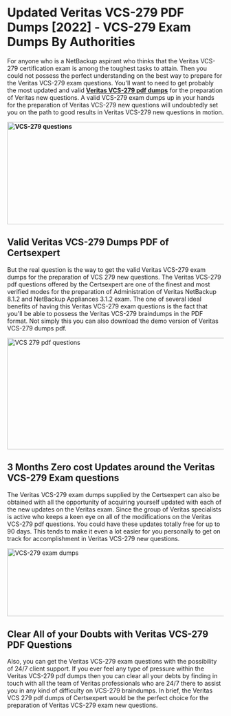 <h1><strong>Updated Veritas VCS-279 PDF Dumps [2022] - VCS-279 Exam Dumps By Authorities&nbsp;</strong></h1>
<p><span style="font-weight: 400;">For anyone who is a NetBackup aspirant who thinks that the Veritas VCS-279 certification exam is among the toughest tasks to attain. Then you could not possess the perfect understanding on the best way to prepare for the Veritas VCS-279 exam questions. You'll want to need to get probably the most updated and valid <strong><a href="https://www.certsexpert.com/VCS-279-pdf-questions.html">Veritas VCS-279 pdf dumps</a></strong> for the preparation of Veritas new questions. A valid  VCS-279 exam dumps up in your hands for the preparation of Veritas VCS-279 new questions will undoubtedly set you on the path to good results in Veritas VCS-279 new questions in motion.</span></p>
<p><span style="font-weight: 400;"><strong><img style="display: block; margin-left: auto; margin-right: auto;" src="https://i.ibb.co/QXh983F/73475278-2429792180625311-4586132736837681152-n.jpg" alt="VCS-279 questions" width="632" height="238" /></strong></span></p>
<h2><strong>Valid Veritas VCS-279 Dumps PDF of Certsexpert</strong></h2>
<p><span style="font-weight: 400;">But the real question is the way to get the valid Veritas VCS-279 exam dumps for the preparation of VCS 279 new questions. The Veritas VCS-279 pdf questions offered by the Certsexpert are one of the finest and most verified modes for the preparation of Administration of Veritas NetBackup 8.1.2 and NetBackup Appliances 3.1.2 exam. The one of several ideal benefits of having this Veritas VCS-279 exam questions is the fact that you'll be able to possess the Veritas VCS-279 braindumps in the PDF format. Not simply this you can also download the demo version of Veritas VCS-279 dumps pdf.</span></p>
<p><span style="font-weight: 400;"><img style="display: block; margin-left: auto; margin-right: auto;" src="https://i.ibb.co/Jd8hN2L/76714008-3182067705200142-8735104740007870464-n.jpg" alt="VCS 279 pdf questions" width="701" height="259" /></span></p>
<h2><strong>3 Months Zero cost Updates around the Veritas VCS-279 Exam questions</strong></h2>
<p><span style="font-weight: 400;">The Veritas VCS-279 exam dumps supplied by the Certsexpert can also be obtained with all the opportunity of acquiring yourself updated with each of the new updates on the Veritas exam. Since the group of Veritas specialists is active who keeps a keen eye on all of the modifications on the Veritas VCS-279 pdf questions. You could have these updates totally free for up to 90 days. This tends to make it even a lot easier for you personally to get on track for accomplishment in Veritas VCS-279 new questions.</span></p>
<p><span style="font-weight: 400;"><a href="https://www.certsexpert.com/VCS-279-pdf-questions.html"><img style="display: block; margin-left: auto; margin-right: auto;" src="https://i.ibb.co/TMnKrkJ/75398236-424489711531572-5064688549987614720-n.jpg" alt="VCS-279 exam dumps" width="714" height="158" /></a></span></p>
<h2><strong>Clear All of your Doubts with Veritas VCS-279 PDF Questions</strong></h2>
<p>Also, you can get the Veritas VCS-279 exam questions with the possibility of 24/7 client support. If you ever feel any type of pressure within the Veritas VCS-279 pdf dumps then you can clear all your debts by finding in touch with all the team of Veritas professionals who are 24/7 there to assist you in any kind of difficulty on  VCS-279 braindumps. In brief, the Veritas VCS 279 pdf dumps of Certsexpert would be the perfect choice for the preparation of Veritas VCS-279 exam new questions.</p>
